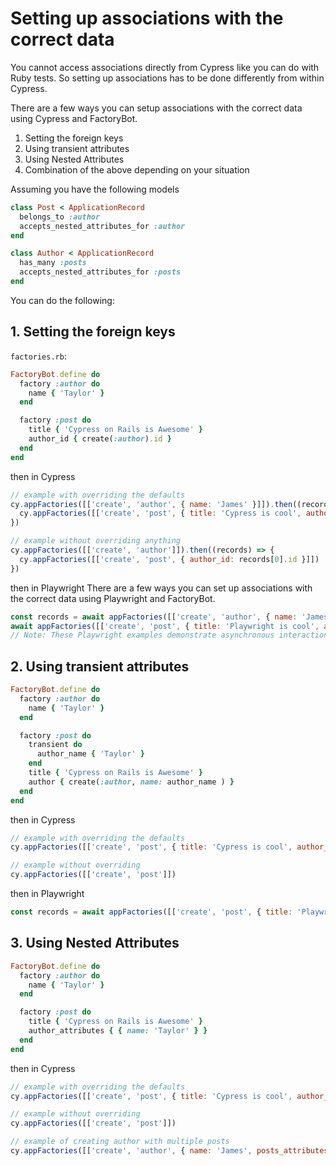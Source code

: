# Setting up associations with the correct data

You cannot access associations directly from Cypress like you can do with Ruby tests.
So setting up associations has to be done differently from within Cypress.

There are a few ways you can setup associations with the correct data using Cypress and FactoryBot.
1. Setting the foreign keys
2. Using transient attributes
3. Using Nested Attributes
4. Combination of the above depending on your situation

Assuming you have the following models

```rb
class Post < ApplicationRecord
  belongs_to :author
  accepts_nested_attributes_for :author
end

class Author < ApplicationRecord
  has_many :posts
  accepts_nested_attributes_for :posts
end
```

You can do the following:

## 1. Setting the foreign keys

`factories.rb`:
```rb
FactoryBot.define do
  factory :author do
    name { 'Taylor' }
  end

  factory :post do
    title { 'Cypress on Rails is Awesome' }
    author_id { create(:author).id }
  end
end
```

then in Cypress
```js
// example with overriding the defaults
cy.appFactories([['create', 'author', { name: 'James' }]]).then((records) => {
  cy.appFactories([['create', 'post', { title: 'Cypress is cool', author_id: records[0].id }]])
})

// example without overriding anything
cy.appFactories([['create', 'author']]).then((records) => {
  cy.appFactories([['create', 'post', { author_id: records[0].id }]])
})
```

then in Playwright
There are a few ways you can set up associations with the correct data using Playwright and FactoryBot.
```js
const records = await appFactories([['create', 'author', { name: 'James' }]], context);
await appFactories([['create', 'post', { title: 'Playwright is cool', author_id: records[0].id }]], context);
// Note: These Playwright examples demonstrate asynchronous interactions with the server for setting up data associations. Ensure that your environment is configured to handle these async operations.
```


## 2. Using transient attributes

```rb
FactoryBot.define do
  factory :author do
    name { 'Taylor' }
  end

  factory :post do
    transient do
      author_name { 'Taylor' }
    end
    title { 'Cypress on Rails is Awesome' }
    author { create(:author, name: author_name ) }
  end
end
```

then in Cypress
```js
// example with overriding the defaults
cy.appFactories([['create', 'post', { title: 'Cypress is cool', author_name: 'James' }]])

// example without overriding
cy.appFactories([['create', 'post']])
```

then in Playwright
```js
const records = await appFactories([['create', 'post', { title: 'Playwright is cool', author_name: 'James' }]]);
```

## 3. Using Nested Attributes

```rb
FactoryBot.define do
  factory :author do
    name { 'Taylor' }
  end

  factory :post do
    title { 'Cypress on Rails is Awesome' }
    author_attributes { { name: 'Taylor' } }
  end
end
```

then in Cypress
```js
// example with overriding the defaults
cy.appFactories([['create', 'post', { title: 'Cypress is cool', author_attributes: { name: 'James' } }]])

// example without overriding
cy.appFactories([['create', 'post']])

// example of creating author with multiple posts
cy.appFactories([['create', 'author', { name: 'James', posts_attributes: [{ name: 'Cypress is cool' }, {name: 'Rails is awesome' }] }]])
```
